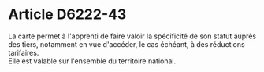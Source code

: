 # Article D6222-43

  
La carte permet à l'apprenti de faire valoir la spécificité de son statut auprès des tiers, notamment en vue d'accéder, le cas échéant, à des réductions tarifaires.   
Elle est valable sur l'ensemble du territoire national.